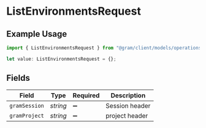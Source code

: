 # ListEnvironmentsRequest

## Example Usage

```typescript
import { ListEnvironmentsRequest } from "@gram/client/models/operations";

let value: ListEnvironmentsRequest = {};
```

## Fields

| Field              | Type               | Required           | Description        |
| ------------------ | ------------------ | ------------------ | ------------------ |
| `gramSession`      | *string*           | :heavy_minus_sign: | Session header     |
| `gramProject`      | *string*           | :heavy_minus_sign: | project header     |